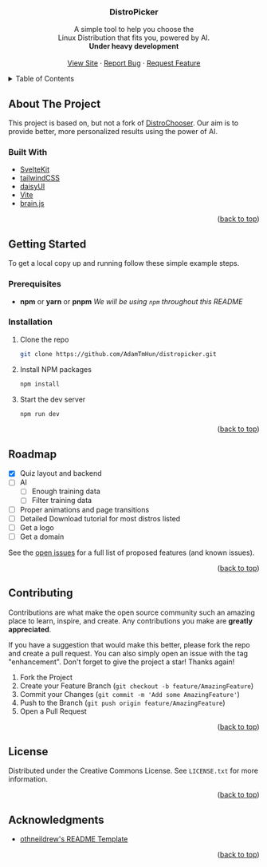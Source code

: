 <div id="top"></div>
<!--
*** Thanks for checking out the Best-README-Template. If you have a suggestion
*** that would make this better, please fork the repo and create a pull request
*** or simply open an issue with the tag "enhancement".
*** Don't forget to give the project a star!
*** Thanks again! Now go create something AMAZING! :D
-->



<!-- PROJECT SHIELDS -->
<!--
*** I'm using markdown "reference style" links for readability.
*** Reference links are enclosed in brackets [ ] instead of parentheses ( ).
*** See the bottom of this document for the declaration of the reference variables
*** for contributors-url, forks-url, etc. This is an optional, concise syntax you may use.
*** https://www.markdownguide.org/basic-syntax/#reference-style-links
-->

<h3 align="center">DistroPicker</h3>

  <p align="center">
    A simple tool to help you choose the <br />Linux Distribution that fits you, powered by AI.
    <br />
    <strong>Under heavy development</strong>
    <br />
    <br />
    <a href="https://distropicker.vercel.app">View Site</a>
    ·
    <a href="https://github.com/adamtmhun/distropicker/issues">Report Bug</a>
    ·
    <a href="https://github.com/adamtmhun/distropicker/issues">Request Feature</a>
  </p>
</div>



<!-- TABLE OF CONTENTS -->
<details>
  <summary>Table of Contents</summary>
  <ol>
    <li>
      <a href="#about-the-project">About The Project</a>
      <ul>
        <li><a href="#built-with">Built With</a></li>
      </ul>
    </li>
    <li>
      <a href="#getting-started">Getting Started</a>
      <ul>
        <li><a href="#prerequisites">Prerequisites</a></li>
        <li><a href="#installation">Installation</a></li>
      </ul>
    </li>
    <li><a href="#usage">Usage</a></li>
    <li><a href="#roadmap">Roadmap</a></li>
    <li><a href="#contributing">Contributing</a></li>
    <li><a href="#license">License</a></li>
    <li><a href="#contact">Contact</a></li>
    <li><a href="#acknowledgments">Acknowledgments</a></li>
  </ol>
</details>



<!-- ABOUT THE PROJECT -->
## About The Project

This project is based on, but not a fork of [DistroChooser](https://distrochooser.de/). Our aim is to provide better, more personalized results using the power of AI.



### Built With

* [SvelteKit](https:/kit.svelte.dev/)
* [tailwindCSS](https://tailwindcss.com/)
* [daisyUI](https://daisyui.com/)
* [Vite](https://vitejs.dev/)
* [brain.js](https://brain.js.org/)

<p align="right">(<a href="#top">back to top</a>)</p>



<!-- GETTING STARTED -->
## Getting Started

To get a local copy up and running follow these simple example steps.

### Prerequisites

* **npm** or **yarn** or **pnpm** 
*We will be using `npm` throughout this README*
  

### Installation
1. Clone the repo
   ```sh
   git clone https://github.com/AdamTmHun/distropicker.git
   ```
2. Install NPM packages
   ```sh
   npm install
   ```
3. Start the dev server
   ```sh
   npm run dev
   ```

<p align="right">(<a href="#top">back to top</a>)</p>



<!-- ROADMAP -->
## Roadmap

- [x] Quiz layout and backend
- [ ] AI
    - [ ] Enough training data
    - [ ] Filter training data
- [ ] Proper animations and page transitions
- [ ] Detailed Download tutorial for most distros listed
- [ ] Get a logo
- [ ] Get a domain

See the [open issues](https://github.com/AdamTmHun/distropciker/issues) for a full list of proposed features (and known issues).

<p align="right">(<a href="#top">back to top</a>)</p>



<!-- CONTRIBUTING -->
## Contributing

Contributions are what make the open source community such an amazing place to learn, inspire, and create. Any contributions you make are **greatly appreciated**.

If you have a suggestion that would make this better, please fork the repo and create a pull request. You can also simply open an issue with the tag "enhancement".
Don't forget to give the project a star! Thanks again!

1. Fork the Project
2. Create your Feature Branch (`git checkout -b feature/AmazingFeature`)
3. Commit your Changes (`git commit -m 'Add some AmazingFeature'`)
4. Push to the Branch (`git push origin feature/AmazingFeature`)
5. Open a Pull Request

<p align="right">(<a href="#top">back to top</a>)</p>



<!-- LICENSE -->
## License

Distributed under the Creative Commons License. See `LICENSE.txt` for more information.

<p align="right">(<a href="#top">back to top</a>)</p>


## Acknowledgments

* [othneildrew's README Template](https://github.com/othneildrew/Best-README-Template)

<p align="right">(<a href="#top">back to top</a>)</p>



<!-- MARKDOWN LINKS & IMAGES -->
<!-- https://www.markdownguide.org/basic-syntax/#reference-style-links -->
[contributors-shield]: https://img.shields.io/github/contributors/AdamTmHun/distropciker.svg?style=for-the-badge
[contributors-url]: https://github.com/AdamTmHun/distropciker/graphs/contributors
[forks-shield]: https://img.shields.io/github/forks/AdamTmHun/distropciker.svg?style=for-the-badge
[forks-url]: https://github.com/AdamTmHun/distropciker/network/members
[stars-shield]: https://img.shields.io/github/stars/AdamTmHun/distropciker.svg?style=for-the-badge
[stars-url]: https://github.com/AdamTmHun/distropciker/stargazers
[issues-shield]: https://img.shields.io/github/issues/AdamTmHun/distropciker.svg?style=for-the-badge
[issues-url]: https://github.com/AdamTmHun/distropciker/issues
[license-shield]: https://img.shields.io/github/license/AdamTmHun/distropciker.svg?style=for-the-badge
[license-url]: https://github.com/AdamTmHun/distropciker/blob/master/LICENSE.txt
[product-screenshot]: images/screenshot.png
